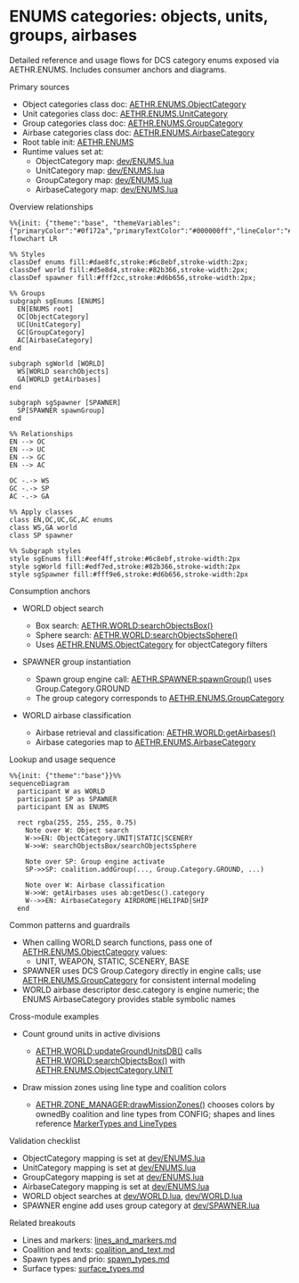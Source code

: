 # ENUMS categories: objects, units, groups, airbases

Detailed reference and usage flows for DCS category enums exposed via AETHR.ENUMS. Includes consumer anchors and diagrams.

Primary sources

- Object categories class doc: [AETHR.ENUMS.ObjectCategory](../../dev/ENUMS.lua:24)
- Unit categories class doc: [AETHR.ENUMS.UnitCategory](../../dev/ENUMS.lua:31)
- Group categories class doc: [AETHR.ENUMS.GroupCategory](../../dev/ENUMS.lua:38)
- Airbase categories class doc: [AETHR.ENUMS.AirbaseCategory](../../dev/ENUMS.lua:45)
- Root table init: [AETHR.ENUMS](../../dev/ENUMS.lua:337)
- Runtime values set at:
  - ObjectCategory map: [dev/ENUMS.lua](../../dev/ENUMS.lua:339)
  - UnitCategory map: [dev/ENUMS.lua](../../dev/ENUMS.lua:346)
  - GroupCategory map: [dev/ENUMS.lua](../../dev/ENUMS.lua:353)
  - AirbaseCategory map: [dev/ENUMS.lua](../../dev/ENUMS.lua:360)

Overview relationships

```mermaid
%%{init: {"theme":"base", "themeVariables": {"primaryColor":"#0f172a","primaryTextColor":"#000000ff","lineColor":"#94a3b8","fontSize":"12px"}}}%%
flowchart LR

%% Styles
classDef enums fill:#dae8fc,stroke:#6c8ebf,stroke-width:2px;
classDef world fill:#d5e8d4,stroke:#82b366,stroke-width:2px;
classDef spawner fill:#fff2cc,stroke:#d6b656,stroke-width:2px;

%% Groups
subgraph sgEnums [ENUMS]
  EN[ENUMS root]
  OC[ObjectCategory]
  UC[UnitCategory]
  GC[GroupCategory]
  AC[AirbaseCategory]
end

subgraph sgWorld [WORLD]
  WS[WORLD searchObjects]
  GA[WORLD getAirbases]
end

subgraph sgSpawner [SPAWNER]
  SP[SPAWNER spawnGroup]
end

%% Relationships
EN --> OC
EN --> UC
EN --> GC
EN --> AC

OC -.-> WS
GC -.-> SP
AC -.-> GA

%% Apply classes
class EN,OC,UC,GC,AC enums
class WS,GA world
class SP spawner

%% Subgraph styles
style sgEnums fill:#eef4ff,stroke:#6c8ebf,stroke-width:2px
style sgWorld fill:#edf7ed,stroke:#82b366,stroke-width:2px
style sgSpawner fill:#fff9e6,stroke:#d6b656,stroke-width:2px
```

Consumption anchors

- WORLD object search
  - Box search: [AETHR.WORLD:searchObjectsBox()](../../dev/WORLD.lua:330)
  - Sphere search: [AETHR.WORLD:searchObjectsSphere()](../../dev/WORLD.lua:384)
  - Uses [AETHR.ENUMS.ObjectCategory](../../dev/ENUMS.lua:339) for objectCategory filters

- SPAWNER group instantiation
  - Spawn group engine call: [AETHR.SPAWNER:spawnGroup()](../../dev/SPAWNER.lua:425) uses Group.Category.GROUND
  - The group category corresponds to [AETHR.ENUMS.GroupCategory](../../dev/ENUMS.lua:353)

- WORLD airbase classification
  - Airbase retrieval and classification: [AETHR.WORLD:getAirbases()](../../dev/WORLD.lua:428)
  - Airbase categories map to [AETHR.ENUMS.AirbaseCategory](../../dev/ENUMS.lua:360)

Lookup and usage sequence

```mermaid
%%{init: {"theme":"base"}}%%
sequenceDiagram
  participant W as WORLD
  participant SP as SPAWNER
  participant EN as ENUMS

  rect rgba(255, 255, 255, 0.75)
    Note over W: Object search
    W->>EN: ObjectCategory.UNIT|STATIC|SCENERY
    W->>W: searchObjectsBox/searchObjectsSphere

    Note over SP: Group engine activate
    SP->>SP: coalition.addGroup(..., Group.Category.GROUND, ...)

    Note over W: Airbase classification
    W->>W: getAirbases uses ab:getDesc().category
    W-->>EN: AirbaseCategory AIRDROME|HELIPAD|SHIP
  end
```

Common patterns and guardrails

- When calling WORLD search functions, pass one of [AETHR.ENUMS.ObjectCategory](../../dev/ENUMS.lua:339) values:
  - UNIT, WEAPON, STATIC, SCENERY, BASE
- SPAWNER uses DCS Group.Category directly in engine calls; use [AETHR.ENUMS.GroupCategory](../../dev/ENUMS.lua:353) for consistent internal modeling
- WORLD airbase descriptor desc.category is engine numeric; the ENUMS AirbaseCategory provides stable symbolic names

Cross-module examples

- Count ground units in active divisions
  - [AETHR.WORLD:updateGroundUnitsDB()](../../dev/WORLD.lua:860) calls [AETHR.WORLD:searchObjectsBox()](../../dev/WORLD.lua:330) with [AETHR.ENUMS.ObjectCategory.UNIT](../../dev/ENUMS.lua:339)

- Draw mission zones using line type and coalition colors
  - [AETHR.ZONE_MANAGER:drawMissionZones()](../../dev/ZONE_MANAGER.lua:978) chooses colors by ownedBy coalition and line types from CONFIG; shapes and lines reference [MarkerTypes and LineTypes](./lines_and_markers.md)

Validation checklist

- ObjectCategory mapping is set at [dev/ENUMS.lua](../../dev/ENUMS.lua:339)
- UnitCategory mapping is set at [dev/ENUMS.lua](../../dev/ENUMS.lua:346)
- GroupCategory mapping is set at [dev/ENUMS.lua](../../dev/ENUMS.lua:353)
- AirbaseCategory mapping is set at [dev/ENUMS.lua](../../dev/ENUMS.lua:360)
- WORLD object searches at [dev/WORLD.lua](../../dev/WORLD.lua:330), [dev/WORLD.lua](../../dev/WORLD.lua:384)
- SPAWNER engine add uses group category at [dev/SPAWNER.lua](../../dev/SPAWNER.lua:428)

Related breakouts

- Lines and markers: [lines_and_markers.md](./lines_and_markers.md)
- Coalition and texts: [coalition_and_text.md](./coalition_and_text.md)
- Spawn types and prio: [spawn_types.md](./spawn_types.md)
- Surface types: [surface_types.md](./surface_types.md)